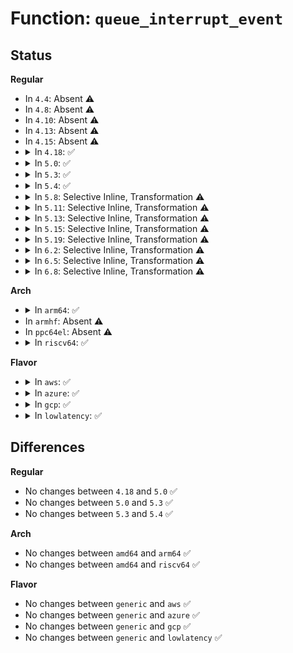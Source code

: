 # Function: <code>queue_interrupt_event</code>

## Status
<b>Regular</b>
<ul>
<li>
In <code>4.4</code>: Absent ⚠️
</li>
<li>
In <code>4.8</code>: Absent ⚠️
</li>
<li>
In <code>4.10</code>: Absent ⚠️
</li>
<li>
In <code>4.13</code>: Absent ⚠️
</li>
<li>
In <code>4.15</code>: Absent ⚠️
</li>
<li>
<details>
<summary>In <code>4.18</code>: ✅</summary>

```c
int queue_interrupt_event(struct slot *p_slot, u32 event_type);
```

**Collision:** Unique Static

**Inline:** No

**Transformation:** False

**Instances:**

```
In drivers/pci/hotplug/shpchp_ctrl.c (ffffffff8153c580)
Location: drivers/pci/hotplug/shpchp_ctrl.c:28
Inline: False
Direct callers:
  - drivers/pci/hotplug/shpchp_ctrl.c:shpchp_handle_power_fault
  - drivers/pci/hotplug/shpchp_ctrl.c:shpchp_handle_presence_change
  - drivers/pci/hotplug/shpchp_ctrl.c:shpchp_handle_switch_change
  - drivers/pci/hotplug/shpchp_ctrl.c:shpchp_handle_attention_button
```
**Symbols:**

```
ffffffff8153c580-ffffffff8153c5f9: queue_interrupt_event (STB_LOCAL)
```
</details>
</li>
<li>
<details>
<summary>In <code>5.0</code>: ✅</summary>

```c
int queue_interrupt_event(struct slot *p_slot, u32 event_type);
```

**Collision:** Unique Static

**Inline:** No

**Transformation:** False

**Instances:**

```
In drivers/pci/hotplug/shpchp_ctrl.c (ffffffff815539a0)
Location: drivers/pci/hotplug/shpchp_ctrl.c:28
Inline: False
Direct callers:
  - drivers/pci/hotplug/shpchp_ctrl.c:shpchp_handle_power_fault
  - drivers/pci/hotplug/shpchp_ctrl.c:shpchp_handle_presence_change
  - drivers/pci/hotplug/shpchp_ctrl.c:shpchp_handle_switch_change
  - drivers/pci/hotplug/shpchp_ctrl.c:shpchp_handle_attention_button
```
**Symbols:**

```
ffffffff815539a0-ffffffff81553a19: queue_interrupt_event (STB_LOCAL)
```
</details>
</li>
<li>
<details>
<summary>In <code>5.3</code>: ✅</summary>

```c
int queue_interrupt_event(struct slot *p_slot, u32 event_type);
```

**Collision:** Unique Static

**Inline:** No

**Transformation:** False

**Instances:**

```
In drivers/pci/hotplug/shpchp_ctrl.c (ffffffff81583850)
Location: drivers/pci/hotplug/shpchp_ctrl.c:28
Inline: False
Direct callers:
  - drivers/pci/hotplug/shpchp_ctrl.c:shpchp_handle_power_fault
  - drivers/pci/hotplug/shpchp_ctrl.c:shpchp_handle_presence_change
  - drivers/pci/hotplug/shpchp_ctrl.c:shpchp_handle_switch_change
  - drivers/pci/hotplug/shpchp_ctrl.c:shpchp_handle_attention_button
```
**Symbols:**

```
ffffffff81583850-ffffffff815838c9: queue_interrupt_event (STB_LOCAL)
```
</details>
</li>
<li>
<details>
<summary>In <code>5.4</code>: ✅</summary>

```c
int queue_interrupt_event(struct slot *p_slot, u32 event_type);
```

**Collision:** Unique Static

**Inline:** No

**Transformation:** False

**Instances:**

```
In drivers/pci/hotplug/shpchp_ctrl.c (ffffffff815a5230)
Location: drivers/pci/hotplug/shpchp_ctrl.c:28
Inline: False
Direct callers:
  - drivers/pci/hotplug/shpchp_ctrl.c:shpchp_handle_power_fault
  - drivers/pci/hotplug/shpchp_ctrl.c:shpchp_handle_presence_change
  - drivers/pci/hotplug/shpchp_ctrl.c:shpchp_handle_switch_change
  - drivers/pci/hotplug/shpchp_ctrl.c:shpchp_handle_attention_button
```
**Symbols:**

```
ffffffff815a5230-ffffffff815a52a9: queue_interrupt_event (STB_LOCAL)
```
</details>
</li>
<li>
<details>
<summary>In <code>5.8</code>: Selective Inline, Transformation ⚠️</summary>

**Collision:** Unique Static

**Inline:** Selective

**Transformation:** True

**Instances:**

```
In drivers/pci/hotplug/shpchp_ctrl.c (ffffffff8164e470)
Location: drivers/pci/hotplug/shpchp_ctrl.c:28
Inline: True
Direct callers:
  - drivers/pci/hotplug/shpchp_ctrl.c:shpchp_handle_power_fault
  - drivers/pci/hotplug/shpchp_ctrl.c:shpchp_handle_presence_change
  - drivers/pci/hotplug/shpchp_ctrl.c:shpchp_handle_switch_change
  - drivers/pci/hotplug/shpchp_ctrl.c:shpchp_handle_attention_button
```
**Symbols:**

```
ffffffff8164e470-ffffffff8164e4e0: queue_interrupt_event.isra.0 (STB_LOCAL)
```
</details>
</li>
<li>
<details>
<summary>In <code>5.11</code>: Selective Inline, Transformation ⚠️</summary>

**Collision:** Unique Static

**Inline:** Selective

**Transformation:** True

**Instances:**

```
In drivers/pci/hotplug/shpchp_ctrl.c (ffffffff816723e0)
Location: drivers/pci/hotplug/shpchp_ctrl.c:28
Inline: True
Direct callers:
  - drivers/pci/hotplug/shpchp_ctrl.c:shpchp_handle_power_fault
  - drivers/pci/hotplug/shpchp_ctrl.c:shpchp_handle_presence_change
  - drivers/pci/hotplug/shpchp_ctrl.c:shpchp_handle_switch_change
  - drivers/pci/hotplug/shpchp_ctrl.c:shpchp_handle_attention_button
```
**Symbols:**

```
ffffffff816723e0-ffffffff81672450: queue_interrupt_event.isra.0 (STB_LOCAL)
```
</details>
</li>
<li>
<details>
<summary>In <code>5.13</code>: Selective Inline, Transformation ⚠️</summary>

**Collision:** Unique Static

**Inline:** Selective

**Transformation:** True

**Instances:**

```
In drivers/pci/hotplug/shpchp_ctrl.c (ffffffff81654b30)
Location: drivers/pci/hotplug/shpchp_ctrl.c:28
Inline: True
Direct callers:
  - drivers/pci/hotplug/shpchp_ctrl.c:shpchp_handle_power_fault
  - drivers/pci/hotplug/shpchp_ctrl.c:shpchp_handle_presence_change
  - drivers/pci/hotplug/shpchp_ctrl.c:shpchp_handle_switch_change
  - drivers/pci/hotplug/shpchp_ctrl.c:shpchp_handle_attention_button
```
**Symbols:**

```
ffffffff81654b30-ffffffff81654ba0: queue_interrupt_event.isra.0 (STB_LOCAL)
```
</details>
</li>
<li>
<details>
<summary>In <code>5.15</code>: Selective Inline, Transformation ⚠️</summary>

**Collision:** Unique Static

**Inline:** Selective

**Transformation:** True

**Instances:**

```
In drivers/pci/hotplug/shpchp_ctrl.c (ffffffff816c6a00)
Location: drivers/pci/hotplug/shpchp_ctrl.c:28
Inline: True
Direct callers:
  - drivers/pci/hotplug/shpchp_ctrl.c:shpchp_handle_power_fault
  - drivers/pci/hotplug/shpchp_ctrl.c:shpchp_handle_presence_change
  - drivers/pci/hotplug/shpchp_ctrl.c:shpchp_handle_switch_change
  - drivers/pci/hotplug/shpchp_ctrl.c:shpchp_handle_attention_button
```
**Symbols:**

```
ffffffff816c6a00-ffffffff816c6a70: queue_interrupt_event.isra.0 (STB_LOCAL)
```
</details>
</li>
<li>
<details>
<summary>In <code>5.19</code>: Selective Inline, Transformation ⚠️</summary>

**Collision:** Unique Static

**Inline:** Selective

**Transformation:** True

**Instances:**

```
In drivers/pci/hotplug/shpchp_ctrl.c (ffffffff817ec980)
Location: drivers/pci/hotplug/shpchp_ctrl.c:28
Inline: True
Direct callers:
  - drivers/pci/hotplug/shpchp_ctrl.c:shpchp_handle_power_fault
  - drivers/pci/hotplug/shpchp_ctrl.c:shpchp_handle_presence_change
  - drivers/pci/hotplug/shpchp_ctrl.c:shpchp_handle_switch_change
  - drivers/pci/hotplug/shpchp_ctrl.c:shpchp_handle_attention_button
```
**Symbols:**

```
ffffffff817ec980-ffffffff817ec9fe: queue_interrupt_event.isra.0 (STB_LOCAL)
```
</details>
</li>
<li>
<details>
<summary>In <code>6.2</code>: Selective Inline, Transformation ⚠️</summary>

**Collision:** Unique Static

**Inline:** Selective

**Transformation:** True

**Instances:**

```
In drivers/pci/hotplug/shpchp_ctrl.c (ffffffff819136e0)
Location: drivers/pci/hotplug/shpchp_ctrl.c:28
Inline: True
Direct callers:
  - drivers/pci/hotplug/shpchp_ctrl.c:shpchp_handle_power_fault
  - drivers/pci/hotplug/shpchp_ctrl.c:shpchp_handle_presence_change
  - drivers/pci/hotplug/shpchp_ctrl.c:shpchp_handle_switch_change
  - drivers/pci/hotplug/shpchp_ctrl.c:shpchp_handle_attention_button
```
**Symbols:**

```
ffffffff819136e0-ffffffff8191375e: queue_interrupt_event.isra.0 (STB_LOCAL)
```
</details>
</li>
<li>
<details>
<summary>In <code>6.5</code>: Selective Inline, Transformation ⚠️</summary>

**Collision:** Unique Static

**Inline:** Selective

**Transformation:** True

**Instances:**

```
In drivers/pci/hotplug/shpchp_ctrl.c (ffffffff81956d50)
Location: drivers/pci/hotplug/shpchp_ctrl.c:28
Inline: True
Direct callers:
  - drivers/pci/hotplug/shpchp_ctrl.c:shpchp_handle_power_fault
  - drivers/pci/hotplug/shpchp_ctrl.c:shpchp_handle_presence_change
  - drivers/pci/hotplug/shpchp_ctrl.c:shpchp_handle_switch_change
  - drivers/pci/hotplug/shpchp_ctrl.c:shpchp_handle_attention_button
```
**Symbols:**

```
ffffffff81956d50-ffffffff81956dce: queue_interrupt_event.isra.0 (STB_LOCAL)
```
</details>
</li>
<li>
<details>
<summary>In <code>6.8</code>: Selective Inline, Transformation ⚠️</summary>

**Collision:** Unique Static

**Inline:** Selective

**Transformation:** True

**Instances:**

```
In drivers/pci/hotplug/shpchp_ctrl.c (ffffffff819a0270)
Location: drivers/pci/hotplug/shpchp_ctrl.c:28
Inline: True
Direct callers:
  - drivers/pci/hotplug/shpchp_ctrl.c:shpchp_handle_power_fault
  - drivers/pci/hotplug/shpchp_ctrl.c:shpchp_handle_presence_change
  - drivers/pci/hotplug/shpchp_ctrl.c:shpchp_handle_switch_change
  - drivers/pci/hotplug/shpchp_ctrl.c:shpchp_handle_attention_button
```
**Symbols:**

```
ffffffff819a0270-ffffffff819a031c: queue_interrupt_event.isra.0 (STB_LOCAL)
```
</details>
</li>
</ul>
<b>Arch</b>
<ul>
<li>
<details>
<summary>In <code>arm64</code>: ✅</summary>

```c
int queue_interrupt_event(struct slot *p_slot, u32 event_type);
```

**Collision:** Unique Static

**Inline:** No

**Transformation:** False

**Instances:**

```
In drivers/pci/hotplug/shpchp_ctrl.c (ffff80001070df90)
Location: drivers/pci/hotplug/shpchp_ctrl.c:28
Inline: False
Direct callers:
  - drivers/pci/hotplug/shpchp_ctrl.c:shpchp_handle_power_fault
  - drivers/pci/hotplug/shpchp_ctrl.c:shpchp_handle_presence_change
  - drivers/pci/hotplug/shpchp_ctrl.c:shpchp_handle_switch_change
  - drivers/pci/hotplug/shpchp_ctrl.c:shpchp_handle_attention_button
```
**Symbols:**

```
ffff80001070df90-ffff80001070e010: queue_interrupt_event (STB_LOCAL)
```
</details>
</li>
<li>
In <code>armhf</code>: Absent ⚠️
</li>
<li>
In <code>ppc64el</code>: Absent ⚠️
</li>
<li>
<details>
<summary>In <code>riscv64</code>: ✅</summary>

```c
int queue_interrupt_event(struct slot *p_slot, u32 event_type);
```

**Collision:** Unique Static

**Inline:** No

**Transformation:** False

**Instances:**

```
In drivers/pci/hotplug/shpchp_ctrl.c (ffffffe0004da578)
Location: drivers/pci/hotplug/shpchp_ctrl.c:28
Inline: False
Direct callers:
  - drivers/pci/hotplug/shpchp_ctrl.c:shpchp_handle_power_fault
  - drivers/pci/hotplug/shpchp_ctrl.c:shpchp_handle_presence_change
  - drivers/pci/hotplug/shpchp_ctrl.c:shpchp_handle_switch_change
  - drivers/pci/hotplug/shpchp_ctrl.c:shpchp_handle_attention_button
```
**Symbols:**

```
ffffffe0004da578-ffffffe0004da5f2: queue_interrupt_event (STB_LOCAL)
```
</details>
</li>
</ul>
<b>Flavor</b>
<ul>
<li>
<details>
<summary>In <code>aws</code>: ✅</summary>

```c
int queue_interrupt_event(struct slot *p_slot, u32 event_type);
```

**Collision:** Unique Static

**Inline:** No

**Transformation:** False

**Instances:**

```
In drivers/pci/hotplug/shpchp_ctrl.c (ffffffff81598a40)
Location: drivers/pci/hotplug/shpchp_ctrl.c:28
Inline: False
Direct callers:
  - drivers/pci/hotplug/shpchp_ctrl.c:shpchp_handle_power_fault
  - drivers/pci/hotplug/shpchp_ctrl.c:shpchp_handle_presence_change
  - drivers/pci/hotplug/shpchp_ctrl.c:shpchp_handle_switch_change
  - drivers/pci/hotplug/shpchp_ctrl.c:shpchp_handle_attention_button
```
**Symbols:**

```
ffffffff81598a40-ffffffff81598ab9: queue_interrupt_event (STB_LOCAL)
```
</details>
</li>
<li>
<details>
<summary>In <code>azure</code>: ✅</summary>

```c
int queue_interrupt_event(struct slot *p_slot, u32 event_type);
```

**Collision:** Unique Static

**Inline:** No

**Transformation:** False

**Instances:**

```
In drivers/pci/hotplug/shpchp_ctrl.c (ffffffff81587bd0)
Location: drivers/pci/hotplug/shpchp_ctrl.c:28
Inline: False
Direct callers:
  - drivers/pci/hotplug/shpchp_ctrl.c:shpchp_handle_power_fault
  - drivers/pci/hotplug/shpchp_ctrl.c:shpchp_handle_presence_change
  - drivers/pci/hotplug/shpchp_ctrl.c:shpchp_handle_switch_change
  - drivers/pci/hotplug/shpchp_ctrl.c:shpchp_handle_attention_button
```
**Symbols:**

```
ffffffff81587bd0-ffffffff81587c49: queue_interrupt_event (STB_LOCAL)
```
</details>
</li>
<li>
<details>
<summary>In <code>gcp</code>: ✅</summary>

```c
int queue_interrupt_event(struct slot *p_slot, u32 event_type);
```

**Collision:** Unique Static

**Inline:** No

**Transformation:** False

**Instances:**

```
In drivers/pci/hotplug/shpchp_ctrl.c (ffffffff81598f80)
Location: drivers/pci/hotplug/shpchp_ctrl.c:28
Inline: False
Direct callers:
  - drivers/pci/hotplug/shpchp_ctrl.c:shpchp_handle_power_fault
  - drivers/pci/hotplug/shpchp_ctrl.c:shpchp_handle_presence_change
  - drivers/pci/hotplug/shpchp_ctrl.c:shpchp_handle_switch_change
  - drivers/pci/hotplug/shpchp_ctrl.c:shpchp_handle_attention_button
```
**Symbols:**

```
ffffffff81598f80-ffffffff81598ff9: queue_interrupt_event (STB_LOCAL)
```
</details>
</li>
<li>
<details>
<summary>In <code>lowlatency</code>: ✅</summary>

```c
int queue_interrupt_event(struct slot *p_slot, u32 event_type);
```

**Collision:** Unique Static

**Inline:** No

**Transformation:** False

**Instances:**

```
In drivers/pci/hotplug/shpchp_ctrl.c (ffffffff815b33c0)
Location: drivers/pci/hotplug/shpchp_ctrl.c:28
Inline: False
Direct callers:
  - drivers/pci/hotplug/shpchp_ctrl.c:shpchp_handle_power_fault
  - drivers/pci/hotplug/shpchp_ctrl.c:shpchp_handle_presence_change
  - drivers/pci/hotplug/shpchp_ctrl.c:shpchp_handle_switch_change
  - drivers/pci/hotplug/shpchp_ctrl.c:shpchp_handle_attention_button
```
**Symbols:**

```
ffffffff815b33c0-ffffffff815b3439: queue_interrupt_event (STB_LOCAL)
```
</details>
</li>
</ul>

## Differences
<b>Regular</b>
<ul>
<li>
No changes between <code>4.18</code> and <code>5.0</code> ✅
</li>
<li>
No changes between <code>5.0</code> and <code>5.3</code> ✅
</li>
<li>
No changes between <code>5.3</code> and <code>5.4</code> ✅
</li>
</ul>
<b>Arch</b>
<ul>
<li>
No changes between <code>amd64</code> and <code>arm64</code> ✅
</li>
<li>
No changes between <code>amd64</code> and <code>riscv64</code> ✅
</li>
</ul>
<b>Flavor</b>
<ul>
<li>
No changes between <code>generic</code> and <code>aws</code> ✅
</li>
<li>
No changes between <code>generic</code> and <code>azure</code> ✅
</li>
<li>
No changes between <code>generic</code> and <code>gcp</code> ✅
</li>
<li>
No changes between <code>generic</code> and <code>lowlatency</code> ✅
</li>
</ul>
